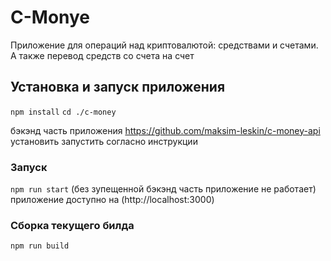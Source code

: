# C-Monye

Приложение для операций над
криптовалютой: средствами и счетами.
А также перевод средств со счета на счет

## Установка и запуск приложения

`npm install`
`cd ./c-money`

бэкэнд часть приложения https://github.com/maksim-leskin/c-money-api
установить запустить согласно инструкции

### Запуск

`npm run start` (без зупещенной бэкэнд часть приложение не работает)
приложение доступно на (http://localhost:3000)

### Сборка текущего билда

`npm run build`
